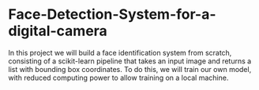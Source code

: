 # Face-Detection-System-for-a-digital-camera

In this project we will build a face identification system from scratch, consisting of a scikit-learn pipeline that takes an input image and returns a list with bounding box coordinates. To do this, we will train our own model, with reduced computing power to allow training on a local machine.

